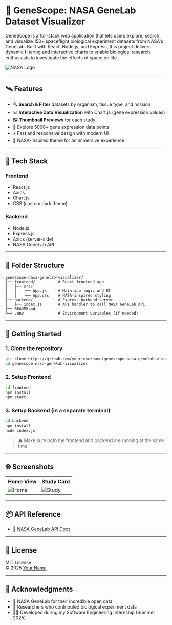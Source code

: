
# 🚀 GeneScope: NASA GeneLab Dataset Visualizer

GeneScope is a full-stack web application that lets users explore, search, and visualize 150+ spaceflight biological experiment datasets from NASA's GeneLab. Built with React, Node.js, and Express, this project delivers dynamic filtering and interactive charts to enable biological research enthusiasts to investigate the effects of space on life.

![NASA Logo](https://upload.wikimedia.org/wikipedia/commons/e/e5/NASA_logo.svg)

---

## 🛰 Features

- 🔍 **Search & Filter** datasets by organism, tissue type, and mission
- 📊 **Interactive Data Visualization** with Chart.js (gene expression values)
- 🖼️ **Thumbnail Previews** for each study
- 🧬 Explore 5000+ gene expression data points
- ⚡ Fast and responsive design with modern UI
- 🎨 NASA-inspired theme for an immersive experience

---

## 🔧 Tech Stack

### Frontend
- React.js
- Axios
- Chart.js
- CSS (custom dark theme)

### Backend
- Node.js
- Express.js
- Axios (server-side)
- NASA GeneLab API

---

## 📁 Folder Structure

```
genescope-nasa-genelab-visualizer/
├── frontend/          # React frontend app
│   ├── src/
│   │   ├── App.js     # Main app logic and UI
│   │   └── App.css    # NASA-inspired styling
├── backend/           # Express backend server
│   ├── index.js       # API handler to call NASA GeneLab API
├── README.md
└── .env               # Environment variables (if needed)
```

---

## 🚀 Getting Started

### 1. Clone the repository

```bash
git clone https://github.com/your-username/genescope-nasa-genelab-visualizer.git
cd genescope-nasa-genelab-visualizer
```

### 2. Setup Frontend

```bash
cd frontend
npm install
npm start
```

### 3. Setup Backend (in a separate terminal)

```bash
cd backend
npm install
node index.js
```

> ⚠️ Make sure both the frontend and backend are running at the same time.

---

## 🌐 Screenshots

| Home View | Study Card |
|-----------|------------|
| ![Home](https://your-screenshot-link.com) | ![Study](https://your-screenshot-link.com) |

---

## 📦 API Reference

- 🔗 [NASA GeneLab API Docs](https://genelab-data.ndc.nasa.gov/genelab/data-access)

---

## 📄 License

MIT License  
© 2025 [Your Name](https://github.com/your-username)

---

## 🌟 Acknowledgments

- 🚀 NASA GeneLab for their incredible open data  
- 🧪 Researchers who contributed biological experiment data  
- 👨‍💻 Developed during my Software Engineering Internship (Summer 2025)

